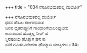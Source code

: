 +++
title = "034 ನೆನಹಿನಭಿಮತವಲ್ಲ ದುರ್ಯೋ"

+++
ನೆನಹಿನಭಿಮತವಲ್ಲ ದುರ್ಯೋ  
ಧನನ ಸೌಬಲ ಕರ್ಣರಭಿಮತ  
ಜನಪ ಧೃತರಾಷ್ಟ್ರನಿಗೆ ಗಾಂಧಾರಿಗೆಯಲಂಘ್ಯವಿದು  
ಅನುನಯದ ಹೊತ್ತಲ್ಲ ನೀವ್ ಹ  
ಸ್ತಿನಪುರಿಯ ಹೊಕ್ಕಾಗ ಘನ ಕಾ  
ನನಕೆ ಗಮಿಸುವಿರೆಂದರಾ ಧೌಮ್ಯಾದಿ ಮಂತ್ರಿಗಳು   ॥34॥